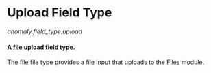 # Upload Field Type

*anomaly.field_type.upload*

#### A file upload field type.

The file file type provides a file input that uploads to the Files module.
